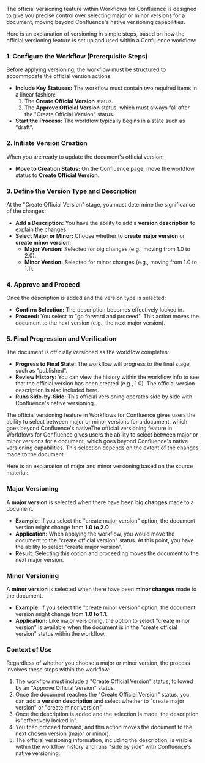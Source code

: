 The official versioning feature within Workflows for Confluence is designed to give you precise control over selecting major or minor versions for a document, moving beyond Confluence's native versioning capabilities.

Here is an explanation of versioning in simple steps, based on how the official versioning feature is set up and used within a Confluence workflow:

### 1. Configure the Workflow (Prerequisite Steps)

Before applying versioning, the workflow must be structured to accommodate the official version actions:

*   **Include Key Statuses:** The workflow must contain two required items in a linear fashion:
    1.  The **Create Official Version** status.
    2.  The **Approve Official Version** status, which must always fall after the "Create Official Version" status.
*   **Start the Process:** The workflow typically begins in a state such as "draft".

### 2. Initiate Version Creation

When you are ready to update the document's official version:

*   **Move to Creation Status:** On the Confluence page, move the workflow status to **Create Official Version**.

### 3. Define the Version Type and Description

At the "Create Official Version" stage, you must determine the significance of the changes:

*   **Add a Description:** You have the ability to add a **version description** to explain the changes.
*   **Select Major or Minor:** Choose whether to **create major version** or **create minor version**:
    *   **Major Version:** Selected for big changes (e.g., moving from 1.0 to 2.0).
    *   **Minor Version:** Selected for minor changes (e.g., moving from 1.0 to 1.1).

### 4. Approve and Proceed

Once the description is added and the version type is selected:

*   **Confirm Selection:** The description becomes effectively locked in.
*   **Proceed:** You select to "go forward and proceed". This action moves the document to the next version (e.g., the next major version).

### 5. Final Progression and Verification

The document is officially versioned as the workflow completes:

*   **Progress to Final State:** The workflow will progress to the final stage, such as "published".
*   **Review History:** You can view the history within the workflow info to see that the official version has been created (e.g., 1.0). The official version description is also included here.
*   **Runs Side-by-Side:** This official versioning operates side by side with Confluence's native versioning.


The official versioning feature in Workflows for Confluence gives users the ability to select between major or minor versions for a document, which goes beyond Confluence's nativeThe official versioning feature in Workflows for Confluence gives users the ability to select between major or minor versions for a document, which goes beyond Confluence's native versioning capabilities. This selection depends on the extent of the changes made to the document.

Here is an explanation of major and minor versioning based on the source material:

### Major Versioning

A **major version** is selected when there have been **big changes** made to a document.

*   **Example:** If you select the "create major version" option, the document version might change from **1.0 to 2.0**.
*   **Application:** When applying the workflow, you would move the document to the "create official version" status. At this point, you have the ability to select "create major version".
*   **Result:** Selecting this option and proceeding moves the document to the next major version.

### Minor Versioning

A **minor version** is selected when there have been **minor changes** made to the document.

*   **Example:** If you select the "create minor version" option, the document version might change from **1.0 to 1.1**.
*   **Application:** Like major versioning, the option to select "create minor version" is available when the document is in the "create official version" status within the workflow.

### Context of Use

Regardless of whether you choose a major or minor version, the process involves these steps within the workflow:

1.  The workflow must include a "Create Official Version" status, followed by an "Approve Official Version" status.
2.  Once the document reaches the "Create Official Version" status, you can add a **version description** and select whether to "create major version" or "create minor version".
3.  Once the description is added and the selection is made, the description is "effectively locked in".
4.  You then proceed forward, and this action moves the document to the next chosen version (major or minor).
5.  The official versioning information, including the description, is visible within the workflow history and runs "side by side" with Confluence's native versioning.
